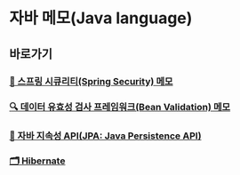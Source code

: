 # 자바 메모(Java language)

## 바로가기

### [🔐 스프링 시큐리티(Spring Security) 메모](./Spring-security.md)

### [🔍 데이터 유효성 검사 프레임워크(Bean Validation) 메모](./Bean-validation.md)

### [🧲 자바 지속성 API(JPA: Java Persistence API)](./JPA.md)

### [🗂 Hibernate](./hibernate.md)
